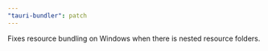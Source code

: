 ```yaml
---
"tauri-bundler": patch
---
```


Fixes resource bundling on Windows when there is nested resource folders.
